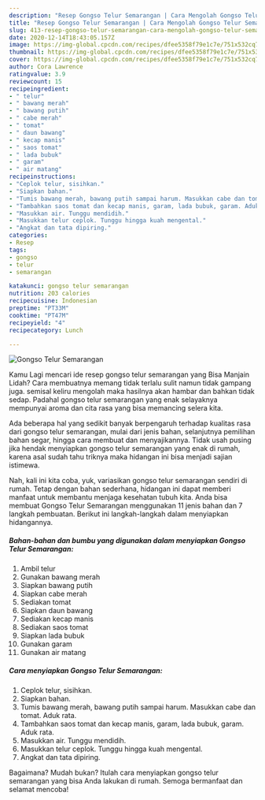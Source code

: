 ```yaml
---
description: "Resep Gongso Telur Semarangan | Cara Mengolah Gongso Telur Semarangan Yang Enak Dan Lezat"
title: "Resep Gongso Telur Semarangan | Cara Mengolah Gongso Telur Semarangan Yang Enak Dan Lezat"
slug: 413-resep-gongso-telur-semarangan-cara-mengolah-gongso-telur-semarangan-yang-enak-dan-lezat
date: 2020-12-14T18:43:05.157Z
image: https://img-global.cpcdn.com/recipes/dfee5358f79e1c7e/751x532cq70/gongso-telur-semarangan-foto-resep-utama.jpg
thumbnail: https://img-global.cpcdn.com/recipes/dfee5358f79e1c7e/751x532cq70/gongso-telur-semarangan-foto-resep-utama.jpg
cover: https://img-global.cpcdn.com/recipes/dfee5358f79e1c7e/751x532cq70/gongso-telur-semarangan-foto-resep-utama.jpg
author: Cora Lawrence
ratingvalue: 3.9
reviewcount: 15
recipeingredient:
- " telur"
- " bawang merah"
- " bawang putih"
- " cabe merah"
- " tomat"
- " daun bawang"
- " kecap manis"
- " saos tomat"
- " lada bubuk"
- " garam"
- " air matang"
recipeinstructions:
- "Ceplok telur, sisihkan."
- "Siapkan bahan."
- "Tumis bawang merah, bawang putih sampai harum. Masukkan cabe dan tomat. Aduk rata."
- "Tambahkan saos tomat dan kecap manis, garam, lada bubuk, garam. Aduk rata."
- "Masukkan air. Tunggu mendidih."
- "Masukkan telur ceplok. Tunggu hingga kuah mengental."
- "Angkat dan tata dipiring."
categories:
- Resep
tags:
- gongso
- telur
- semarangan

katakunci: gongso telur semarangan 
nutrition: 203 calories
recipecuisine: Indonesian
preptime: "PT33M"
cooktime: "PT47M"
recipeyield: "4"
recipecategory: Lunch

---
```



![Gongso Telur Semarangan](https://img-global.cpcdn.com/recipes/dfee5358f79e1c7e/751x532cq70/gongso-telur-semarangan-foto-resep-utama.jpg)

Kamu Lagi mencari ide resep gongso telur semarangan yang Bisa Manjain Lidah? Cara membuatnya memang tidak terlalu sulit namun tidak gampang juga. semisal keliru mengolah maka hasilnya akan hambar dan bahkan tidak sedap. Padahal gongso telur semarangan yang enak selayaknya mempunyai aroma dan cita rasa yang bisa memancing selera kita.

Ada beberapa hal yang sedikit banyak berpengaruh terhadap kualitas rasa dari gongso telur semarangan, mulai dari jenis bahan, selanjutnya pemilihan bahan segar, hingga cara membuat dan menyajikannya. Tidak usah pusing jika hendak menyiapkan gongso telur semarangan yang enak di rumah, karena asal sudah tahu triknya maka hidangan ini bisa menjadi sajian istimewa.




Nah, kali ini kita coba, yuk, variasikan gongso telur semarangan sendiri di rumah. Tetap dengan bahan sederhana, hidangan ini dapat memberi manfaat untuk membantu menjaga kesehatan tubuh kita. Anda bisa membuat Gongso Telur Semarangan menggunakan 11 jenis bahan dan 7 langkah pembuatan. Berikut ini langkah-langkah dalam menyiapkan hidangannya.

<!--inarticleads1-->

##### Bahan-bahan dan bumbu yang digunakan dalam menyiapkan Gongso Telur Semarangan:

1. Ambil  telur
1. Gunakan  bawang merah
1. Siapkan  bawang putih
1. Siapkan  cabe merah
1. Sediakan  tomat
1. Siapkan  daun bawang
1. Sediakan  kecap manis
1. Sediakan  saos tomat
1. Siapkan  lada bubuk
1. Gunakan  garam
1. Gunakan  air matang




<!--inarticleads2-->

##### Cara menyiapkan Gongso Telur Semarangan:

1. Ceplok telur, sisihkan.
1. Siapkan bahan.
1. Tumis bawang merah, bawang putih sampai harum. Masukkan cabe dan tomat. Aduk rata.
1. Tambahkan saos tomat dan kecap manis, garam, lada bubuk, garam. Aduk rata.
1. Masukkan air. Tunggu mendidih.
1. Masukkan telur ceplok. Tunggu hingga kuah mengental.
1. Angkat dan tata dipiring.




Bagaimana? Mudah bukan? Itulah cara menyiapkan gongso telur semarangan yang bisa Anda lakukan di rumah. Semoga bermanfaat dan selamat mencoba!
